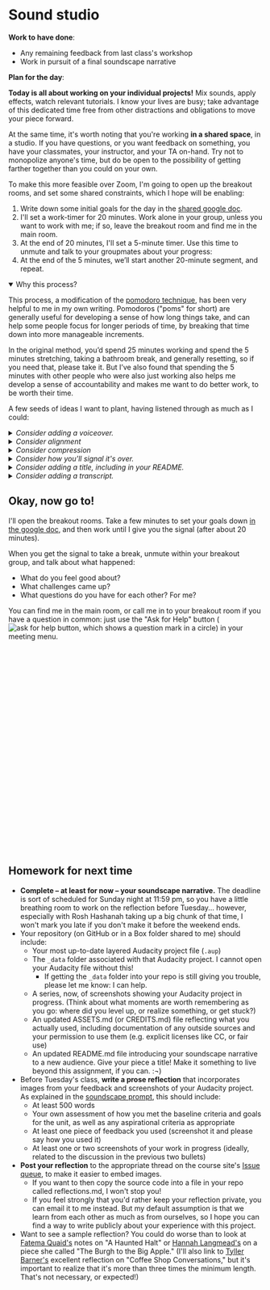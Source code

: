 
# Sound studio

**Work to have done**:

* Any remaining feedback from last class's workshop
* Work in pursuit of a final soundscape narrative

**Plan for the day**:

<div class="alert alert-success">
<strong>Today is all about working on your individual projects!</strong> Mix sounds, apply effects, watch relevant tutorials. I know your lives are busy; take advantage of this dedicated time free from other distractions and obligations to move your piece forward.
</div>

At the same time, it's worth noting that you're working **in a shared space**, in a studio. If you have questions, or you want feedback on something, you have your classmates, your instructor, and your TA on-hand. Try not to monopolize anyone's time, but do be open to the possibility of getting farther together than you could on your own.

To make this more feasible over Zoom, I'm going to open up the breakout rooms, and set some shared constraints, which I hope will be enabling:

1. Write down some initial goals for the day in the [shared google doc](http://bit.ly/cdm2020fall-notes#heading=h.wvmdfmvw4ywa).
2. I'll set a work-timer for 20 minutes. Work alone in your group, unless you want to work with me; if so, leave the breakout room and find me in the main room.
3. At the end of 20 minutes, I'll set a 5-minute timer. Use this time to unmute and talk to your groupmates about your progress:
4. At the end of the 5 minutes, we’ll start another 20-minute segment, and repeat.

<details open>
<summary>Why this process?</summary>
<div class="alert alert-white">
<p>This process, a modification of the <a href="https://en.wikipedia.org/wiki/Pomodoro_Technique">pomodoro technique</a>, has been very helpful to me in my own writing. Pomodoros ("poms" for short) are generally useful for developing a sense of how long things take, and can help some people focus for longer periods of time, by breaking that time down into more manageable increments. </p>

<p>In the original method, you’d spend 25 minutes working and spend the 5 minutes stretching, taking a bathroom break, and generally resetting, so if you need that, please take it. But I’ve also found that spending the 5 minutes with other people who were also just working also helps me develop a sense of accountability and makes me want to do better work, to be worth their time.</p></div>
</details>


A few seeds of ideas I want to plant, having listened through as much as I could:

<!-- NEW or updated IN 2020:
* endings
* noise reduction
* consider voiceover – or re-recording muffled voices currently in background tracks
-->

<details>
<summary><em>Consider adding a voiceover.</em></summary>
<p>Maybe I'm just getting old, but as I've puttered around various places by myself in the last week I've noticed that I don't stay silent: I mutter as I putter. Even if it's just short reactions to things I see ("nice!") or read ("really? really."), even if it's not words ("hmm!"), I tend to narrate my day.</p>

<p>All of which is to say, if your soundscape takes your listeners along on a ride inside someone's head, but you haven't yet included any human voices, I'd at least give some thought to whether a word here or there might help.</p>

<p>Even if you're not inside someone's head, note that the voice doesn't have to exist in the same timestream as the events of the narrative! Think about some of the retrospective commentary in <a href="https://training.npr.org/2015/10/30/six-npr-stories-that-breathe-life-into-neighborhood-scenes/">the NPR reading I had you do</a>, especially the pieces featuring Steve Inskeep and Robert Siegel. A documentary-style voiceover can help you add context and dynamism to a more strictly chronological draft, and give you an excuse to add layers (including music) that wouldn't have been in the original scene. And you'd still be telling the same narrative!</p>
</details>

<details>
<summary><em>Consider alignment</em></summary>
<p>If you have a music track, or especially if you have more than one, you might want to time key moments in other tracks so they line up with downbeats. Similarly, you may want to have one sound begin just as another one ends – or, for crossfading, just <em>before</em> the other ends, so as to minimize gaps. These techniques can add a level of polish and intentionality to your soundscape, helping it to feel more like a complete and integral whole.</p>
</details>

<details>
<summary><em>Consider compression</em></summary>
<p>Silence – and sameness – all sound a lot longer in playback than they do when you're recording them. Two seconds of nothing could be considered a Grand Pause. Feel free to elide some moments in time. If you're worried about signaling how long something takes, consider fading in and fading out a background track to make it clear that we're not in real time. Nothing says you get more points the longer your piece is!
</p>
</details>

<details>
<summary><em>Consider how you'll signal it's over.</em></summary>
<p>Endings are tricky. In an essay, I'd say they usually depend on beginnings: completing some thought you'd left open, or answering a question. In stories, there's often an epiphany (new insight) or a denouement, a return to a previous situation but with the characters' perspectives on it now changed. You can try those things with soundscapes, too, but there are added elements: if you have music, you can make sure to "resolve" back into the root chord, or to complete a rhythmic sequence; if you have an ongoing event, you can fade out; if you have a surprise or joke ending, you can signal intentionality by muting the backgrounds to draw attention to the one track that remains. If you haven't used music, you might fade in a soundtrack at the end, especially as a lead-in to credits (think of podcasts' outro music).</p>

<p>There are lots of ways to do this. But if you're satisfied with the overall shape, endings are one place where you can put a little extra polish in!</p>

</details>

<details>
<summary><em>Consider adding a title, including in your README.</em></summary>

<p>A title can provide a location, a clue, a genre, a commentary; it can make or unmake listener expectations. What will you call your soundscape narrative? Where will you let listeners know that name? (In the README? In a recorded introduction to the sound file itself, either with or without a <a href="https://tvtropes.org/pmwiki/pmwiki.php/Main/TheTeaser?from=Main.ColdOpen">cold open</a>?) Note that an updated README is one of the expected elements in the original prompt, so don't forget to replace your placeholders there!</p>
</details>

<details>
<summary><em>Consider adding a transcript.</em></summary>

<p>If you're working off of a script, as a number of you seem to be, please do consider turning it into a readable transcript you can place alongside the sound file: it's not only more accessible for the temporarily or permanently hearing-impaired, but it also makes your piece easier to search for (and within). For examples of transcripts, you can do a lot worse than NPR's <em>This American Life</em>; see the links on our <a href="{{site.github.url}}/resources">course Resources page</a>, under <a href="https://benmiller314.github.io/cdm2020fall/resources#audio">Advice and Examples</a>.</p>
</details>

<!-- <details>
<summary><em>Consider citation.</em></summary>

If you're using sounds someone else recorded, be sure to include enough information to recover where it came from. (See <em>Writer/Designer</em> page 162, and the <a href="https://creativecommons.org/use-remix/get-permission/">Creative Commons' own recommendations</a>.) Note that any kind of CC-BY license requires you to say who made the source, not just say that it has a CC-BY license. (Nor is it enough to give a link to the search engine that you found it with.) You can add the information in text alongside the soundscape, or in the soundscape itself, or both!
</details> -->

<!-- <details>
<summary><em>Consider volume.</em></summary>

Many of you are doing smart work to differentiate foreground sounds from background, in part through "ducking" the background to a lower volume while keeping the sound going to provide depth. On the foreground side, one risk of recording original sounds is overloading the microphone, such that you get a kind of crackle or squeal as the sound level exceeds what the system can handle. If you notice this happening – you can look for places where the waveform hits the top of the track, or where the volume goes into the red – try Effects > Clip Fix, which should give you a little more room.
</details> -->


## Okay, now go to!

I'll open the breakout rooms. Take a few minutes to set your goals down [in the google doc](http://bit.ly/cdm2020fall-notes#heading=h.wvmdfmvw4ywa), and then work until I give you the signal (after about 20 minutes).

When you get the signal to take a break, unmute within your breakout group, and talk about what happened:
* What do you feel good about?
* What challenges came up?
* What questions do you have for each other? For me?

You can find me in the main room, or call me in to your breakout room if you have a question in common: just use the "Ask for Help" button (<img src="https://assets.zoom.us/images/en-us/desktop/generic/in-meeting/ask-for-help-icon.png" alt="ask for help button, which shows a question mark in a circle" class="d-inline-block" />) in your meeting menu.


<div style="height:100px; height:10vh;">
<!-- This div left intentionally blank, for spacing -->
</div>


## Homework for next time

* **Complete – at least for now – your soundscape narrative.** The deadline is sort of scheduled for Sunday night at 11:59 pm, so you have a little breathing room to work on the reflection before Tuesday... however, especially with Rosh Hashanah taking up a big chunk of that time, I won't mark you late if you don't make it before the weekend ends.
* Your repository (on GitHub or in a Box folder shared to me) should include:
   - Your most up-to-date layered Audacity project file (`.aup`)
   - The `_data` folder associated with that Audacity project. I cannot open your Audacity file without this!
      * If getting the `_data` folder into your repo is still giving you trouble, please let me know: I can help.
   - A series, now, of screenshots showing your Audacity project in progress. (Think about what moments are worth remembering as you go: where did you level up, or realize something, or get stuck?)
   - An updated ASSETS.md (or CREDITS.md) file reflecting what you actually used, including documentation of any outside sources and your permission to use them (e.g. explicit licenses like CC, or fair use)
   - An updated README.md file introducing your soundscape narrative to a new audience. Give your piece a title! Make it something to live beyond this assignment, if you can. :¬)
* Before Tuesday's class, **write a prose reflection** that incorporates images from your feedback and screenshots of your Audacity project. As explained in the [soundscape prompt](https://github.com/benmiller314/soundscape2020fall#deadlines-and-products), this should include:
   - At least 500 words
   - Your own assessment of how you met the baseline criteria and goals for the unit, as well as any aspirational criteria as appropriate
   - At least one piece of feedback you used (screenshot it and please say how you used it)
   - At least one or two screenshots of your work in progress (ideally, related to the discussion in the previous two bullets)
* **Post your reflection** to the appropriate thread on the course site's [Issue queue]({{site.github.issues_url}}), to make it easier to embed images.
   - If you want to then copy the source code into a file in your repo called reflections.md, I won't stop you!
   - If you feel strongly that you'd rather keep your reflection private, you can email it to me instead. But my default assumption is that we learn from each other as much as from ourselves, so I hope you can find a way to write publicly about your experience with this project.
* Want to see a sample reflection? You could do worse than to look at [Fatema Quaid's](https://github.com/benmiller314/cdm2019fall/issues/3#issuecomment-534351121) notes on "A Haunted Halt" or [Hannah Langmead's](https://github.com/benmiller314/cdm2020spring/issues/5#issuecomment-581700613) on a piece she called "The Burgh to the Big Apple." (I'll also link to [Tyller Barner's](https://github.com/pitt-cdm/miller2019spring/issues/2#issuecomment-460512213) excellent reflection on "Coffee Shop Conversations," but it's important to realize that it's more than three times the minimum length. That's not necessary, or expected!)
